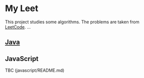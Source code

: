 


# My Leet
This project studies some algorithms.  The problems are taken from [LeetCode](https://leetcode.com/problemset/all). ...


## [Java](java/README.md)


## JavaScript
TBC (javascript/README.md)

